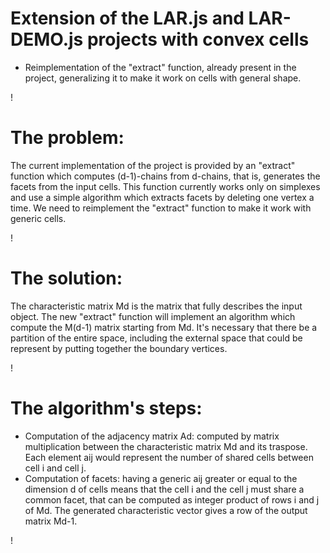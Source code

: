 Extension of the LAR.js and LAR-DEMO.js projects with convex cells
===
* Reimplementation of the "extract" function, already present in the project,
generalizing it to make it work on cells with general shape. 

!

The problem:
===
The current implementation of the project is provided by an "extract" function
which computes (d-1)-chains from d-chains, that is, generates the facets from 
the input cells. This function currently works only on simplexes and use a simple
algorithm which extracts facets by deleting one vertex a time.
We need to reimplement the "extract" function to make it work with generic cells.

!

The solution: 
===
The characteristic matrix Md is the matrix that fully describes the input object.
The new "extract" function will implement an algorithm which compute the M(d-1) matrix starting from Md. 
It's necessary that there be a partition of the entire space, including the external
space that could be represent by putting together the boundary vertices.

!

The algorithm's steps:
===
* Computation of the adjacency matrix Ad: computed by matrix multiplication between
the characteristic matrix Md and its traspose. Each element aij would represent the
number of shared cells between cell i and cell j.
* Computation of facets: having a generic aij greater or equal to the dimension d of 
cells means that the cell i and the cell j must share a common facet, that can be computed
as integer product of rows i and j of Md. The generated characteristic vector gives a row of the output matrix Md-1.

!
